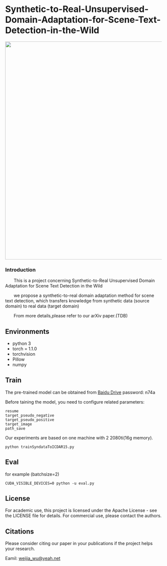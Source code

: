# Synthetic-to-Real-Unsupervised-Domain-Adaptation-for-Scene-Text-Detection-in-the-Wild

<div align="center">
  <img src="image/1598619033(1).png" width="700"/>
</div>



### Introduction
&#160;&#160;&#160;&#160; &#160;&#160;This is a project concerning Synthetic-to-Real Unsupervised Domain
Adaptation for Scene Text Detection in the Wild

&#160;&#160;&#160;&#160; &#160;&#160;we propose a synthetic-to-real domain adaptation method for scene text detection, which transfers knowledge from synthetic data (source domain) to real data (target domain)

&#160;&#160;&#160;&#160; &#160;&#160;From more details,please refer to our arXiv paper.(TDB)

## Environments

- python 3
- torch = 1.1.0 
- torchvision
- Pillow
- numpy


## Train
The pre-trained model can be obtained from [Baidu Drive](https://pan.baidu.com/s/1f385DFGUVFIWnPBmAA2Ljw) password: n74a

Before taining the model, you need to configure related parameters:
```
resume
target_pseudo_negative
target_pseudo_positive
target_image
path_save

```

Our experiments are based on one machine with 2 2080ti(16g memory).

```
python trainSyndataToICDAR15.py
```

## Eval
for example (batchsize=2)
```
CUDA_VISIBLE_DEVICES=0 python -u eval.py 
```

## License

For academic use, this project is licensed under the Apache License - see the LICENSE file for details. For commercial use, please contact the authors. 

## Citations
Please consider citing our paper in your publications if the project helps your research.



Eamil: weijia_wu@yeah.net